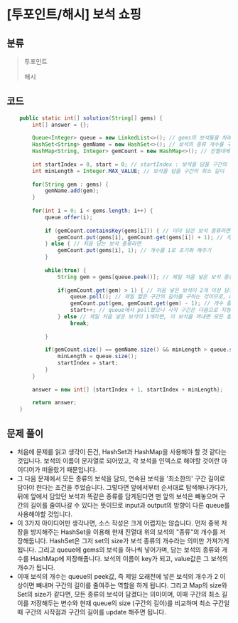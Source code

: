 # [투포인트/해시] 보석 쇼핑

## 분류

> 투포인트
>
> 해시

## 코드

```java
	public static int[] solution(String[] gems) {
		int[] answer = {};
		
		Queue<Integer> queue = new LinkedList<>(); // gems의 보석들을 차례로 담을 queue
		HashSet<String> gemName = new HashSet<>(); // 보석의 종류 개수를 구하기 위해, 보석의 이름을 저장하는 HashSet 만듦
		HashMap<String, Integer> gemCount = new HashMap<>(); // 진열대에 올라와있는 보석을 차례로 담아가며 담은 보석의 개수를 종류별로 저장하기 위한 HashMap 만듦.
		
		int startIndex = 0, start = 0; // startIndex : 보석을 담을 구간의 시작 index		start : gems 배열을 큐에 넣으며 startIndex를 찾기 위한 변수
		int minLength = Integer.MAX_VALUE; // 보석을 담을 구간의 최소 길이
		
		for(String gem : gems) {
			gemName.add(gem);
		}
		
		for(int i = 0; i < gems.length; i++) {
			queue.offer(i);
			
			if (gemCount.containsKey(gems[i])) { // 이미 담은 보석 종류라면
				gemCount.put(gems[i], gemCount.get(gems[i]) + 1); // 개수만 늘려주기
			} else { // 처음 담는 보석 종류라면
				gemCount.put(gems[i], 1); // 개수를 1로 초기화 해주기
			}
			
			while(true) {
				String gem = gems[queue.peek()]; // 제일 처음 넣은 보석 종류의 이름 저장
				
				if(gemCount.get(gem) > 1) { // 처음 넣은 보석이 2개 이상 담겨 있다면
					queue.poll(); // 제일 짧은 구간의 길이를 구하는 것이므로, queue에서 꺼내버리고
					gemCount.put(gem, gemCount.get(gem) - 1); // 개수 줄여줌
					start++; // queue에서 poll했으니 시작 구간은 다음으로 지정
				} else // 제일 처음 넣은 보석이 1개라면, 이 보석을 꺼내면 모든 종류를 다 담을 수 없으므로 break
					break;
				
			}
			
			if(gemCount.size() == gemName.size() && minLength > queue.size()) { // 모든 보석 종류를 다 담았고 && 현재 구간의 길이(큐의 size)가 최소라면
				minLength = queue.size();
				startIndex = start;
			}
		}
		
		answer = new int[] {startIndex + 1, startIndex + minLength};
		
		return answer;
	}
```

## 문제 풀이
- 처음에 문제를 읽고 생각이 든건, HashSet과 HashMap을 사용해야 할 것 같다는 것입니다. 보석의 이름이 문자열로 되어있고, 각 보석을 인덱스로 해야할 것이란 아이디어가 떠올랐기 때문입니다.
- 그 다음 문제에서 모든 종류의 보석을 담되, 연속된 보석을 '최소한의' 구간 길이로 담아야 한다는 조건을 주었습니다. 그렇다면 앞에서부터 순서대로 탐색해나가다가, 뒤에 앞에서 담았던 보석과 똑같은 종류를 담게된다면 맨 앞의 보석은 빼놓으며 구간의 길이를 줄여나갈 수 있다는 뜻이므로 input과 output의 방향이 다른 queue를 사용해야할 것입니다.
- 이 3가지 아이디어만 생각나면, 소스 작성은 크게 어렵지는 않습니다. 먼저 중복 저장을 방지해주는 HashSet을 이용해 현재 진열대 위의 보석의 "종류"의 개수를 저장해둡니다. HashSet은 그저 set의 size가 보석 종류의 개수라는 의미만 가져가게 됩니다. 그리고 queue에 gems의 보석을 하나씩 넣어가며, 담는 보석의 종류와 개수를 HashMap에 저장해줍니다. 보석의 이름이 key가 되고, value값은 그 보석의 개수가 됩니다.
- 이때 보석의 개수는 queue의 peek값, 즉 제일 오래전에 넣은 보석의 개수가 2 이상이면 빼내며 구간의 길이를 줄여주는 역할을 하게 됩니다. 그리고 Map의 size와 Set의 size가 같다면, 모든 종류의 보석이 담겼다는 의미이며, 이때 구간의 최소 길이를 저장해두는 변수와 현재 queue의 size (구간의 길이)를 비교하며 최소 구간일때 구간의 시작점과 구간의 길이를 update 해주면 됩니다.